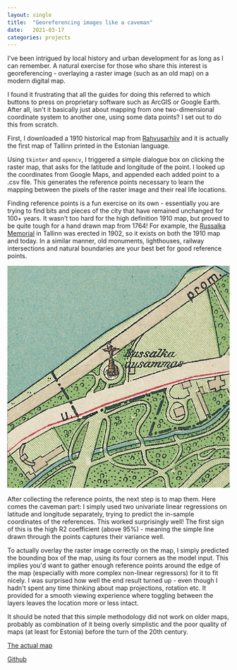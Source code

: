 ```yaml
---
layout: single
title:  "Georeferencing images like a caveman"
date:   2021-03-17
categories: projects
---
```


I've been intrigued by local history and urban development for as long as I can remember. A natural exercise for those who share
this interest is georeferencing - overlaying a raster image (such as an old map) on a modern digital map.

I found it frustrating that all the guides for doing this referred to which buttons to press on proprietary
software such as ArcGIS or Google Earth.  After all, isn't it basically just about mapping from one two-dimensional
coordinate system to another one, using some data points? I set out to do this from scratch.

First, I downloaded a 1910 historical map from [Rahvusarhiiv](https://www.ra.ee/kaardid/) and it is actually
    the first map of Tallinn printed in the Estonian language.

Using `tkinter` and `opencv`, I triggered a simple dialogue box on clicking the raster map, that asks for the latitude and longitude
of the point. I looked up the coordinates from Google Maps, and appended each added point to a .csv file. This generates the
reference points necessary to learn the mapping between the pixels of the raster image and their real life locations.

Finding reference points is a fun exercise on its own - essentially you are trying to find bits and pieces of the city
that have remained unchanged for 100+ years. It wasn't too hard for the high definition 1910 map, but proved to be quite tough
    for a hand drawn map from 1764! For example, the [Russalka Memorial](https://en.wikipedia.org/wiki/Russalka_Memorial) in Tallinn was erected in 1902, so it exists on both the 1910 map and
today. In a similar manner, old monuments, lighthouses, railway intersections and natural boundaries are your best bet
for good reference points.

![russalka](/assets/images/russalka_1910.png)

After collecting the reference points, the next step is to map them. Here comes the caveman part: I simply used
two univariate linear regressions on latitude and longitude separately, trying to predict the in-sample coordinates
of the references. This worked surprisingly well! The first sign of this is the high R2 coefficient (above 95%)
    - meaning the simple line drawn through the points captures their variance well. 

To actually overlay the raster image correctly on the map, I simply predicted the bounding box of the map,
using its four corners as the model input. This implies you'd want to gather enough reference points around the edge of the
map (especially with more complex non-linear regressors) for it to fit nicely. I was surprised how well the end result
turned up - even though I hadn't spent any time thinking about map projections, rotation etc. It provided for
a smooth viewing experience where toggling between the layers leaves the location more or less intact.

It should be noted that this simple methodology did not work on older maps, probably as combination of it being overly
simplistic and the poor quality of maps (at least for Estonia) before the turn of the 20th century.

[The actual map](https://mlumiste.com/tallinn-historical-maps/)

[Github](https://github.com/skandium/tallinn-historical-maps)

